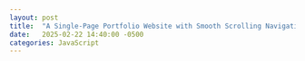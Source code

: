 ```yaml
---
layout: post
title:  "A Single-Page Portfolio Website with Smooth Scrolling Navigation and URL Hash Updates"
date:   2025-02-22 14:40:00 -0500
categories: JavaScript
---
```


